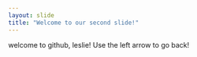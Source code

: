 ```yaml
---
layout: slide
title: "Welcome to our second slide!"
---
```

welcome to github, leslie!
Use the left arrow to go back!
